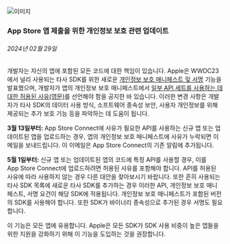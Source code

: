 <!-- ### MySkills
BootStrap & React.js  
<img src="https://img.shields.io/badge/HTML5-E34F26?style=flat-square&logo=HTML5&logoColor=white"/></a>
<img src="https://img.shields.io/badge/CSS3-1572B6?style=flat-square&logo=CSS3&logoColor=white"/></a>
<img src="https://img.shields.io/badge/JavaScript-F7DF1E?style=flat-square&logo=JavaScript&logoColor=white"/></a>
<img src="https://img.shields.io/badge/React.js-1E8CBE?style=flat-square&logo=JavaScript&logoColor=white"/></a>   -->

<!-- Android & IOS  
<img src="https://img.shields.io/badge/Java-007396?style=flat-square&logo=Java&logoColor=white"/></a>
<img src="https://img.shields.io/badge/Swift-F05138?style=flat-square&logo=Swift&logoColor=white"/></a> -->
<!-- 
Languages  
<img src="https://img.shields.io/badge/C-A8B9CC?style=flat-square&logo=C&logoColor=white"/></a>
<img src="https://img.shields.io/badge/C++-00599C?style=flat-square&logo=C%2B%2B&logoColor=white"/></a>
<img src="https://img.shields.io/badge/Python-3776AB?style=flat-square&logo=Python&logoColor=white"/></a>

algorithms  
<img src="https://img.shields.io/badge/Baekjoon-Gold4-gold?style=flat-square&labelColor=004088"/></a> -->
<!-- 
Contact  
[<img src="https://img.shields.io/badge/l06094@gmail.com-EA4335?style=flat-square&logo=Gmail&logoColor=white"/>](l06094@gmail.com)
<a href="dlwjsgml02@naver.com"><img src="https://img.shields.io/badge/dlwjsgml02@naver.com-0ABF53?style=flat-square&logo=Nintendo&logoColor=white"/></a>
<img src="https://img.shields.io/badge/jeon__hui__22-E4405F?style=flat-square&logo=Instagram&logoColor=white"/></a>  

---
![Top Langs](https://github-readme-stats.vercel.app/api/top-langs/?username=6810779s&layout=compact&theme=algolia) 

![Jeonhui's GitHub stats](https://github-readme-stats.vercel.app/api?username=Jeonhui&show_icons=true&theme=algolia)  
 -->

<!-- [![Solved.ac
프로필](http://mazassumnida.wtf/api/v2/generate_badge?boj=whas02)](https://solved.ac/whas02)  

# IOS developer News -->

<!--
 <pre>
    ___  _______   ________  ________   ___  ___  ___  ___  ___     
   |\  \|\  ___ \ |\   __  \|\   ___  \|\  \|\  \|\  \|\  \|\  \    
   \ \  \ \   __/|\ \  \|\  \ \  \\ \  \ \  \\\  \ \  \\\  \ \  \   
 __ \ \  \ \  \_|/_\ \  \\\  \ \  \\ \  \ \   __  \ \  \\\  \ \  \  
|\  \\_\  \ \  \_|\ \ \  \\\  \ \  \\ \  \ \  \ \  \ \  \\\  \ \  \ 
\ \________\ \_______\ \_______\ \__\\ \__\ \__\ \__\ \_______\ \__\
 \|________|\|_______|\|_______|\|__| \|__|\|__|\|__|\|_______|\|__|</pre>
                                                          
                                                                    
-->                                                                    
![이미지](https://developer.apple.com/assets/elements/icons/asc-outline/asc-outline-128x128_2x.png)  
###  App Store 앱 제출을 위한 개인정보 보호 관련 업데이트  
###### 2024년 02월 29일  
<div class="article-text"><p>개발자는 자신의 앱에 포함된 모든 코드에 대한 책임이 있습니다. Apple은 WWDC23에서 널리 사용되는 타사 SDK를 위한 새로운 <a href="https://developer.apple.com/kr/support/third-party-SDK-requirements/">개인정보 보호 매니페스트 및 서명</a> 기능을 발표했으며, 개발자가 앱의 개인정보 보호 매니페스트에서 <a href="https://developer.apple.com/documentation/bundleresources/privacy_manifest_files/describing_use_of_required_reason_api">일부 API 세트를 사용하는 데 대한 허용된 사유(영문)</a>를 선언해야 함을 공지한 바 있습니다. 이러한 변경 사항은 개발자가 타사 SDK의 데이터 사용 방식, 소프트웨어 종속성 보안, 사용자 개인정보를 위해 제공되는 추가 보호 기능 등을 파악하는 데 도움이 됩니다.</p><p><strong>3월 13일부터:</strong> App Store Connect에 사유가 필요한 API를 사용하는 신규 앱 또는 업데이트된 앱을 업로드하는 경우, 앱의 개인정보 보호 매니페스트에 사유가 누락되면 이메일을 보내드립니다. 이 이메일은 App Store Connect의 기존 알림에 추가됩니다. </p><p><strong>5월 1일부터:</strong> 신규 앱 또는 업데이트된 앱의 코드에 특정 API를 사용할 경우, 이를 App Store Connect에 업로드하려면 허용된 사유를 포함해야 합니다. API를 허용된 사유에 따라 사용하지 않는 경우 다른 대안을 찾아보시기 바랍니다. 또한 흔히 사용되는 타사 SDK 목록에 새로운 타사 SDK를 추가하는 경우 이러한 API, 개인정보 보호 매니페스트, 서명 요건이 해당 SDK에 적용됩니다. 개인정보 보호 매니페스트가 포함된 버전의 SDK를 사용해야 합니다. 또한 SDK가 바이너리 종속성으로 추가된 경우 서명도 필요합니다.</p><p>이 기능은 모든 앱에 유용합니다. Apple은 모든 SDK가 SDK 사용 비중이 높은 앱들을 위한 지원을 강화하기 위해 이 기능을 도입하는 것을 권장합니다.</p></div>